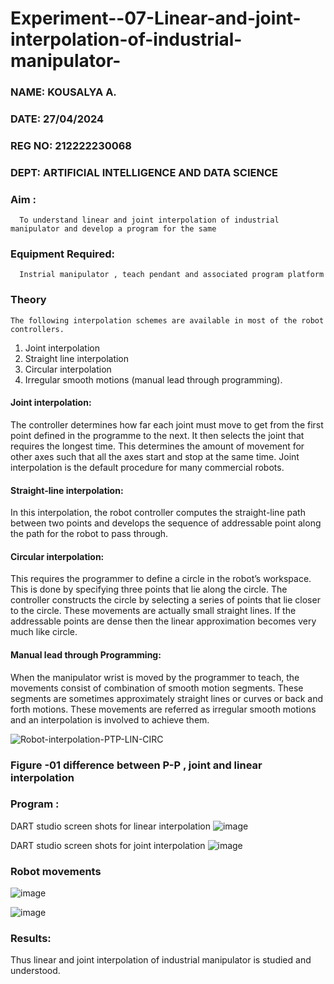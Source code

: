 # Experiment--07-Linear-and-joint-interpolation-of-industrial-manipulator-
### NAME: KOUSALYA A.
### DATE: 27/04/2024
### REG NO: 212222230068
### DEPT: ARTIFICIAL INTELLIGENCE AND DATA SCIENCE
### Aim :
      To understand linear and joint interpolation of industrial manipulator and develop a program for the same 
      
### Equipment Required: 
      Instrial manipulator , teach pendant and associated program platform 
      
### Theory 
    The following interpolation schemes are available in most of the robot controllers.
1. Joint interpolation
2. Straight line interpolation
3. Circular interpolation
4. Irregular smooth motions (manual lead through programming).
#### Joint interpolation: 
The controller determines how far each joint must move to get from the first point defined in the programme to the next. It then selects the joint that
requires the longest time. This determines the amount of movement for other axes such that all the axes start and stop at the same time. Joint interpolation is the default procedure for many commercial robots.

#### Straight-line interpolation: 
In this interpolation, the robot controller computes the straight-line path between two points and develops the sequence of addressable point along the path for the robot to pass through.

#### Circular interpolation: 
This requires the programmer to define a circle in the
robot’s workspace. This is done by specifying three points that lie along the circle. The controller constructs the circle by selecting a series of points that lie closer to the circle. These movements are actually small straight lines. If the addressable points are dense then the linear approximation becomes very much like circle.


#### Manual lead through Programming: 
When the manipulator wrist is moved by the programmer to teach, the movements consist of combination of smooth motion segments. These segments are sometimes approximately straight lines or curves or back and forth motions. These movements are referred as irregular smooth motions and an interpolation is involved to achieve them.




![Robot-interpolation-PTP-LIN-CIRC](https://user-images.githubusercontent.com/36288975/201615171-d0886aaa-8220-4b0c-8a1d-3d8a5c69c76a.png)

### Figure -01 difference between P-P , joint and linear interpolation 


### Program : 
DART studio screen shots for linear interpolation 
![image](https://github.com/Kousalya22008930/Experiment--07-Linear-and-joint-interpolation-of-industrial-manipulator-/assets/119389108/3a26bfe7-3d8b-46ad-ab26-3628facaa83a)

DART studio screen shots for joint interpolation 
![image](https://github.com/Kousalya22008930/Experiment--07-Linear-and-joint-interpolation-of-industrial-manipulator-/assets/119389108/c73783c3-9753-4785-a59a-71d6780fc804)

### Robot movements 
![image](https://github.com/Kousalya22008930/Experiment--07-Linear-and-joint-interpolation-of-industrial-manipulator-/assets/119389108/b2c6ab55-34f1-4381-9e37-83db9b14b312)

![image](https://github.com/Kousalya22008930/Experiment--07-Linear-and-joint-interpolation-of-industrial-manipulator-/assets/119389108/695968fa-b9e4-43df-95f7-0ee4092c0b83)

### Results:  
Thus linear and joint interpolation of industrial manipulator is studied and understood.

